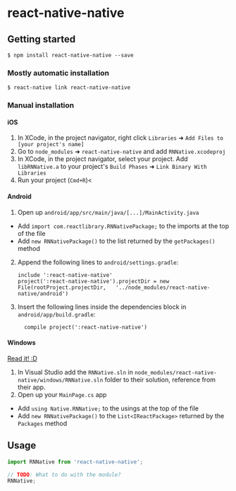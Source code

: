 
# react-native-native

## Getting started

`$ npm install react-native-native --save`

### Mostly automatic installation

`$ react-native link react-native-native`

### Manual installation


#### iOS

1. In XCode, in the project navigator, right click `Libraries` ➜ `Add Files to [your project's name]`
2. Go to `node_modules` ➜ `react-native-native` and add `RNNative.xcodeproj`
3. In XCode, in the project navigator, select your project. Add `libRNNative.a` to your project's `Build Phases` ➜ `Link Binary With Libraries`
4. Run your project (`Cmd+R`)<

#### Android

1. Open up `android/app/src/main/java/[...]/MainActivity.java`
  - Add `import com.reactlibrary.RNNativePackage;` to the imports at the top of the file
  - Add `new RNNativePackage()` to the list returned by the `getPackages()` method
2. Append the following lines to `android/settings.gradle`:
  	```
  	include ':react-native-native'
  	project(':react-native-native').projectDir = new File(rootProject.projectDir, 	'../node_modules/react-native-native/android')
  	```
3. Insert the following lines inside the dependencies block in `android/app/build.gradle`:
  	```
      compile project(':react-native-native')
  	```

#### Windows
[Read it! :D](https://github.com/ReactWindows/react-native)

1. In Visual Studio add the `RNNative.sln` in `node_modules/react-native-native/windows/RNNative.sln` folder to their solution, reference from their app.
2. Open up your `MainPage.cs` app
  - Add `using Native.RNNative;` to the usings at the top of the file
  - Add `new RNNativePackage()` to the `List<IReactPackage>` returned by the `Packages` method


## Usage
```javascript
import RNNative from 'react-native-native';

// TODO: What to do with the module?
RNNative;
```
  